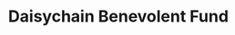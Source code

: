 ---
title: "Daisychain Benevolent Fund"
url: /derby/daisychain-benevolent-fund/
shop: Gebrauchtwaren
---